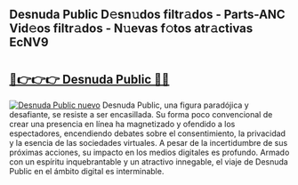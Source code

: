 ## Desnuda Public D𝚎sn𝚞dos filtr𝚊dos - Parts-ANC Vid𝚎os filtr𝚊dos - N𝚞evas f𝚘tos atr𝚊ctivas EcNV9

# <h2><a href="http://mb0d5pa.tromn.icu/?c=Desnuda+Public">🔗👉👉👉 Desnuda Public 🔗🔗</a></h2>

[![Desnuda Public nuevo](https://i.imgur.com/pEAQMta.gif)](http://mb0d5pa.tromn.icu/?c=Desnuda+Public)
Desnuda Public, una figura paradójica y desafiante, se resiste a ser encasillada. Su forma poco convencional de crear una presencia en línea ha magnetizado y ofendido a los espectadores, encendiendo debates sobre el consentimiento, la privacidad y la esencia de las sociedades virtuales. A pesar de la incertidumbre de sus próximas acciones, su impacto en los medios digitales es profundo. Armado con un espíritu inquebrantable y un atractivo innegable, el viaje de Desnuda Public en el ámbito digital es interminable.
